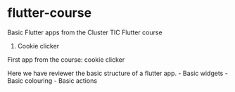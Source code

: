 # flutter-course

Basic Flutter apps from the Cluster TIC Flutter course


1. Cookie clicker

First app from the course: cookie clicker
    
Here we have reviewer the basic structure of a flutter app.
    - Basic widgets
    - Basic colouring
    - Basic actions
